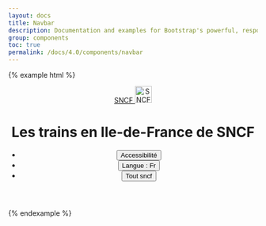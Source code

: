 ```yaml
---
layout: docs
title: Navbar
description: Documentation and examples for Bootstrap's powerful, responsive navigation header, the navbar. Includes support for branding, navigation, and more, including support for our collapse plugin.
group: components
toc: true
permalink: /docs/4.0/components/navbar
---
```


{% example html %}
<header class="mastheader">
  <div class="container">
    <div class="d-flex align-items-center">
      <div class="mastheader-logo">
        <a href="/docs" class="d-block">
          <span class="sr-only">SNCF</span>
          <img alt="SNCF" class="d-block" src="{{ site.baseurl }}/assets/img/brand/sncf-logo.png" width="34" />
        </a>
      </div>
      <h1 class="mastheader-title">Les trains en Ile-de-France de SNCF</h1>
    </div>
    <ul class="mastheader-toolbar mb-0 d-none d-md-flex">
      <li class="mastheader-toolbar-item">
        <button type="button">Accessibilité <i class="icons-arrow-down icon-size-x5 ml-2"></i></button>
      </li>
      <li class="mastheader-toolbar-item">
        <button type="button">Langue : Fr <i class="icons-arrow-down icon-size-x5 ml-2"></i></button>
      </li>
      <li class="mastheader-toolbar-item mastheader-toolbar-item-lg">
        <button type="button">Tout sncf <i class="icons-options ml-3"></i></button>
      </li>
    </ul>
  </div>
</header>
{% endexample %}
